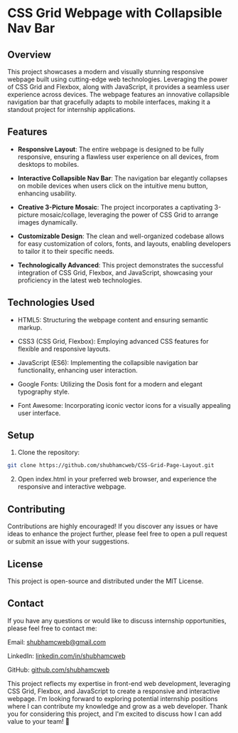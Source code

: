 # CSS Grid Webpage with Collapsible Nav Bar


## Overview

This project showcases a modern and visually stunning responsive webpage built using cutting-edge web technologies. Leveraging the power of CSS Grid and Flexbox, along with JavaScript, it provides a seamless user experience across devices. The webpage features an innovative collapsible navigation bar that gracefully adapts to mobile interfaces, making it a standout project for internship applications.

## Features

- **Responsive Layout**: The entire webpage is designed to be fully responsive, ensuring a flawless user experience on all devices, from desktops to mobiles.

- **Interactive Collapsible Nav Bar**: The navigation bar elegantly collapses on mobile devices when users click on the intuitive menu button, enhancing usability.

- **Creative 3-Picture Mosaic**: The project incorporates a captivating 3-picture mosaic/collage, leveraging the power of CSS Grid to arrange images dynamically.

- **Customizable Design**: The clean and well-organized codebase allows for easy customization of colors, fonts, and layouts, enabling developers to tailor it to their specific needs.

- **Technologically Advanced**: This project demonstrates the successful integration of CSS Grid, Flexbox, and JavaScript, showcasing your proficiency in the latest web technologies.

## Technologies Used

- HTML5: Structuring the webpage content and ensuring semantic markup.

- CSS3 (CSS Grid, Flexbox): Employing advanced CSS features for flexible and responsive layouts.

- JavaScript (ES6): Implementing the collapsible navigation bar functionality, enhancing user interaction.

- Google Fonts: Utilizing the Dosis font for a modern and elegant typography style.

- Font Awesome: Incorporating iconic vector icons for a visually appealing user interface.

## Setup

1. Clone the repository:

```bash
git clone https://github.com/shubhamcweb/CSS-Grid-Page-Layout.git
```

2. Open index.html in your preferred web browser, and experience the responsive and interactive webpage.

## Contributing

Contributions are highly encouraged! If you discover any issues or have ideas to enhance the project further, please feel free to open a pull request or submit an issue with your suggestions.

## License

This project is open-source and distributed under the MIT License.

## Contact

If you have any questions or would like to discuss internship opportunities, please feel free to contact me:

Email: shubhamcweb@gmail.com

LinkedIn: [linkedin.com/in/shubhamcweb](https://www.linkedin.com/in/shubhamcweb/)

GitHub: [github.com/shubhamcweb](https://www.github.com/shubhamcweb/)

This project reflects my expertise in front-end web development, leveraging CSS Grid, Flexbox, and JavaScript to create a responsive and interactive webpage. I'm looking forward to exploring potential internship positions where I can contribute my knowledge and grow as a web developer. Thank you for considering this project, and I'm excited to discuss how I can add value to your team! 🚀